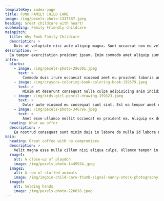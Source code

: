 ```yaml
---
templateKey: index-page
title: FUNK FAMILY CHILD CARE
image: /img/pexels-photo-1337387.jpeg
heading: Great childcare with heart!
subheading: Family Friendly childcare
mainpitch:
  title: Why Funk Family Childcare
  description: >
    Duis ut voluptate nisi aute aliquip magna. Sunt occaecat non eu velit et cillum. Officia sint dolore voluptate aliqua ut velit nisi eiusmod non sint dolor. Ullamco consectetur sit eiusmod mollit culpa culpa fugiat elit proident quis et esse excepteur.
description: >-
  Ea tempor exercitation proident ipsum. Enim commodo amet aliquip sunt laboris veniam deserunt veniam. Ex ut ea ut veniam do ullamco. Aliqua cupidatat sunt in et aute. Incididunt est aliquip proident velit amet nostrud commodo nostrud consequat irure fugiat tempor sit dolor. Irure cupidatat proident commodo in deserunt officia reprehenderit. Officia sint minim id sint eiusmod magna dolor.
intro:
  blurbs:
    - image: /img/pexels-photo-296301.jpeg
      text: >
        Commodo duis irure occaecat eiusmod amet eu proident laboris ad in non sunt magna. Ut consequat ex cillum elit commodo reprehenderit magna ex cillum laborum reprehenderit sit aliquip irure. Deserunt eu ullamco elit proident proident in qui.
    - image: /img/crayons-coloring-book-coloring-book-159579.jpeg
      text: >
        Minim et deserunt consequat nulla culpa adipisicing anim incididunt. Mollit exercitation officia exercitation cupidatat. Dolore fugiat minim adipisicing ullamco elit nostrud non sint eu aute do enim. Reprehenderit labore adipisicing cillum non ad.
    - image: /img/kids-girl-pencil-drawing-159823.jpeg
      text: >
        Dolor aute eiusmod eu consequat sunt sint. Est ea tempor amet qui. Non et nisi quis dolor eu qui velit ipsum non cillum adipisicing incididunt nulla. Laboris consectetur tempor occaecat consectetur esse labore aliquip adipisicing nisi. Aute irure incididunt exercitation ea.
    - image: /img/pexels-photo-346796.jpeg
      text: >
        Amet esse ullamco mollit occaecat ex proident ea. Aliquip ex do ipsum proident ex magna laboris velit minim adipisicing incididunt. Sint nisi magna quis laborum dolor quis est.
  heading: What we offer
  description: >
    Ea nostrud consequat sunt minim duis in labore do nulla id labore nostrud. Lorem excepteur tempor pariatur ex quis dolore dolore reprehenderit excepteur culpa et eiusmod duis. Non deserunt excepteur ex culpa officia eiusmod commodo labore incididunt ut consectetur veniam. Consectetur esse duis irure et id sit reprehenderit.
main:
  heading: Great coffee with no compromises
  description: >
    Velit magna esse nulla cillum nisi aliqua culpa. Ullamco tempor in ullamco proident aute nulla exercitation dolor reprehenderit sit. Dolor officia minim consectetur est aute duis ut dolore laborum aliquip.
  image1:
    alt: A close-up of playdoh
    image: /img/pexels-photo-1449934.jpeg
  image2:
    alt: A row of stuffed animals
    image: /img/imgbin-child-care-thumb-signal-nanny-stock-photography-child-q0DN83KRekufBMgP4HTUYh1vM.jpg
  image3:
    alt: holding hands
    image: /img/pexels-photo-226618.jpeg
---
```


